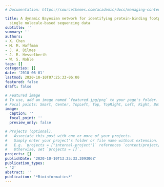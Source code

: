```yaml
---
# Documentation: https://sourcethemes.com/academic/docs/managing-content/

title: A dynamic Bayesian network for identifying protein-binding footprints from
  single molecule-based sequencing data
subtitle: ''
summary: ''
authors:
- X. Chen
- M. M. Hoffman
- J. A. Bilmes
- J. R. Hesselberth
- W. S. Noble
tags: []
categories: []
date: '2010-06-01'
lastmod: 2020-10-10T07:25:33-06:00
featured: false
draft: false

# Featured image
# To use, add an image named `featured.jpg/png` to your page's folder.
# Focal points: Smart, Center, TopLeft, Top, TopRight, Left, Right, BottomLeft, Bottom, BottomRight.
image:
  caption: ''
  focal_point: ''
  preview_only: false

# Projects (optional).
#   Associate this post with one or more of your projects.
#   Simply enter your project's folder or file name without extension.
#   E.g. `projects = ["internal-project"]` references `content/project/deep-learning/index.md`.
#   Otherwise, set `projects = []`.
projects: []
publishDate: '2020-10-10T13:25:33.209306Z'
publication_types:
- '2'
abstract: ''
publication: '*Bioinformatics*'
---
```

